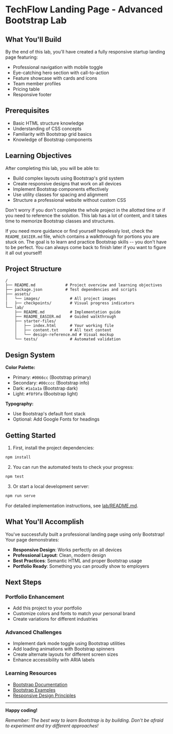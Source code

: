 # TechFlow Landing Page - Advanced Bootstrap Lab

## What You'll Build

By the end of this lab, you'll have created a fully responsive startup landing page featuring:
- Professional navigation with mobile toggle
- Eye-catching hero section with call-to-action
- Feature showcase with cards and icons
- Team member profiles
- Pricing table
- Responsive footer

## Prerequisites

- Basic HTML structure knowledge
- Understanding of CSS concepts
- Familiarity with Bootstrap grid basics
- Knowledge of Bootstrap components

## Learning Objectives

After completing this lab, you will be able to:
- Build complex layouts using Bootstrap's grid system
- Create responsive designs that work on all devices
- Implement Bootstrap components effectively
- Use utility classes for spacing and alignment
- Structure a professional website without custom CSS

Don't worry if you don't complete the whole project in the allotted time or if you need to reference the solution. This lab has a lot of content, and it takes time to memorize Bootstrap classes and structures.

If you need more guidance or find yourself hopelessly lost, check the `README_EASIER.md` file, which contains a walkthrough for portions you are stuck on. The goal is to learn and practice Bootstrap skills -- you don't have to be perfect. You can always come back to finish later if you want to figure it all out yourself!

## Project Structure

```
/
├── README.md             # Project overview and learning objectives
├── package.json          # Test dependencies and scripts
├── assets/
│   └── images/             # All project images
|   ├── checkpoints/        # Visual progress indicators
└── lab/
    ├── README.md           # Implementation guide
    ├── README_EASIER.md    # Guided walkthrough
    ├── starter-files/
    │   ├── index.html      # Your working file
    │   ├── content.txt     # All text content
    │   └── design-reference.md # Visual mockup
    └── tests/              # Automated validation
```

## Design System

**Color Palette:**
- Primary: `#0066cc` (Bootstrap primary)
- Secondary: `#00cccc` (Bootstrap info)
- Dark: `#1a1a1a` (Bootstrap dark)
- Light: `#f8f9fa` (Bootstrap light)

**Typography:**
- Use Bootstrap's default font stack
- Optional: Add Google Fonts for headings

## Getting Started

1. First, install the project dependencies:
```bash
npm install
```

2. You can run the automated tests to check your progress:
```bash
npm test
```

3. Or start a local development server:
```bash
npm run serve
```

For detailed implementation instructions, see [lab/README.md](lab/README.md).

## What You'll Accomplish

You've successfully built a professional landing page using only Bootstrap! Your page demonstrates:

- **Responsive Design**: Works perfectly on all devices
- **Professional Layout**: Clean, modern design
- **Best Practices**: Semantic HTML and proper Bootstrap usage
- **Portfolio Ready**: Something you can proudly show to employers

## Next Steps

### Portfolio Enhancement
- Add this project to your portfolio
- Customize colors and fonts to match your personal brand
- Create variations for different industries

### Advanced Challenges
- Implement dark mode toggle using Bootstrap utilities
- Add loading animations with Bootstrap spinners
- Create alternate layouts for different screen sizes
- Enhance accessibility with ARIA labels

### Learning Resources
- [Bootstrap Documentation](https://getbootstrap.com/docs/5.3/)
- [Bootstrap Examples](https://getbootstrap.com/docs/5.3/examples/)
- [Responsive Design Principles](https://web.dev/responsive-web-design-basics/)

---

**Happy coding!**

*Remember: The best way to learn Bootstrap is by building. Don't be afraid to experiment and try different approaches!*